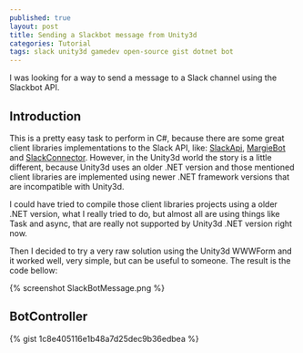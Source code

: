 ```yaml
---
published: true
layout: post
title: Sending a Slackbot message from Unity3d
categories: Tutorial
tags: slack unity3d gamedev open-source gist dotnet bot
---
```


I was looking for a way to send a message to a Slack channel using the Slackbot API. 

## Introduction
This is a pretty easy task to perform in C#, because there are some great client libraries implementations to the Slack API, like: [SlackApi](https://github.com/Inumedia/SlackAPI), [MargieBot](https://github.com/jammerware/margiebot) and [SlackConnector](https://github.com/noobot/SlackConnector). However, in the Unity3d world the story is a little different, because Unity3d uses an older .NET version and those mentioned client libraries are implemented using newer .NET framework versions that are incompatible with Unity3d.

I could have tried to compile those client libraries projects using a older .NET version, what I really tried to do, but almost all are using things like Task and async, that are really not supported by Unity3d .NET version right now.

Then I decided to try a very raw solution using the Unity3d WWWForm and it worked well, very simple, but can be useful to someone. The result is the code bellow:


{% screenshot SlackBotMessage.png %}

## BotController
{% gist 1c8e405116e1b48a7d25dec9b36edbea %}

